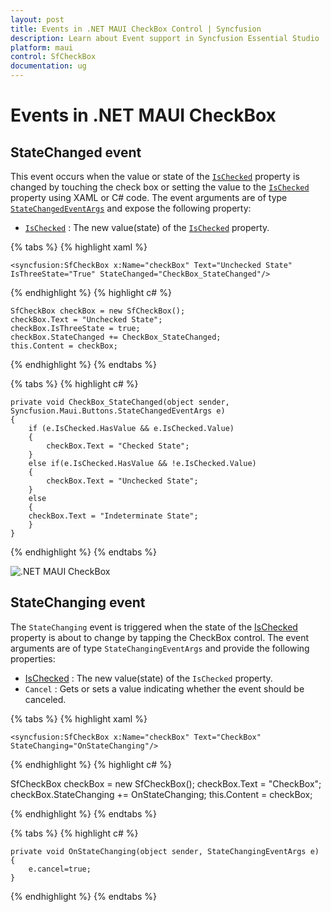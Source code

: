 ```yaml
---
layout: post
title: Events in .NET MAUI CheckBox Control | Syncfusion
description: Learn about Event support in Syncfusion Essential Studio .NET MAUI CheckBox control, its elements and more.
platform: maui
control: SfCheckBox
documentation: ug
---
```


# Events in .NET MAUI CheckBox

## StateChanged event

This event occurs when the value or state of the [`IsChecked`](https://help.syncfusion.com/cr/maui/Syncfusion.Maui.Buttons.SfCheckBox.html#Syncfusion_Maui_Buttons_SfCheckBox_IsChecked) property is changed by touching the check box or setting the value to the [`IsChecked`](https://help.syncfusion.com/cr/maui/Syncfusion.Maui.Buttons.SfCheckBox.html#Syncfusion_Maui_Buttons_SfCheckBox_IsChecked) property using XAML or C# code. The event arguments are of type [`StateChangedEventArgs`](https://help.syncfusion.com/cr/maui/Syncfusion.Maui.Buttons.StateChangedEventArgs.html) and expose the following property:

* [`IsChecked`](https://help.syncfusion.com/cr/maui/Syncfusion.Maui.Buttons.SfCheckBox.html#Syncfusion_Maui_Buttons_SfCheckBox_IsChecked) : The new value(state) of the [`IsChecked`](https://help.syncfusion.com/cr/maui/Syncfusion.Maui.Buttons.SfCheckBox.html#Syncfusion_Maui_Buttons_SfCheckBox_IsChecked) property.


{% tabs %}
{% highlight xaml %}

    <syncfusion:SfCheckBox x:Name="checkBox" Text="Unchecked State" IsThreeState="True" StateChanged="CheckBox_StateChanged"/>

{% endhighlight %}
{% highlight c# %}

    SfCheckBox checkBox = new SfCheckBox();
    checkBox.Text = "Unchecked State";
    checkBox.IsThreeState = true;
    checkBox.StateChanged += CheckBox_StateChanged;
    this.Content = checkBox;
	
{% endhighlight %}
{% endtabs %}

{% tabs %}
{% highlight c# %}

    private void CheckBox_StateChanged(object sender, Syncfusion.Maui.Buttons.StateChangedEventArgs e)
    {
        if (e.IsChecked.HasValue && e.IsChecked.Value)
        {
            checkBox.Text = "Checked State";
        }
        else if(e.IsChecked.HasValue && !e.IsChecked.Value)
        {
            checkBox.Text = "Unchecked State";
        }
        else
        {
        checkBox.Text = "Indeterminate State";
        }
    }

{% endhighlight %}
{% endtabs %}

![.NET MAUI CheckBox](Images/Getting-Started/tristate.png)

## StateChanging event

The `StateChanging` event is triggered when the state of the [IsChecked](https://help.syncfusion.com/cr/maui/Syncfusion.Maui.Buttons.SfCheckBox.html#Syncfusion_Maui_Buttons_SfCheckBox_IsChecked) property is about to change by tapping the CheckBox control. The event arguments are of type `StateChangingEventArgs` and provide the following properties:

* [IsChecked](https://help.syncfusion.com/cr/maui/Syncfusion.Maui.Buttons.SfCheckBox.html#Syncfusion_Maui_Buttons_SfCheckBox_IsChecked) : The new value(state) of the `IsChecked` property.
* `Cancel` : Gets or sets a value indicating whether the event should be canceled.

{% tabs %}
{% highlight xaml %}

    <syncfusion:SfCheckBox x:Name="checkBox" Text="CheckBox" StateChanging="OnStateChanging"/>

{% endhighlight %}
{% highlight c# %}

SfCheckBox checkBox = new SfCheckBox();
checkBox.Text = "CheckBox";
checkBox.StateChanging += OnStateChanging;
this.Content = checkBox;
	
{% endhighlight %}
{% endtabs %}

{% tabs %}
{% highlight c# %}

    private void OnStateChanging(object sender, StateChangingEventArgs e)
    {
        e.cancel=true;
    }

{% endhighlight %}
{% endtabs %}